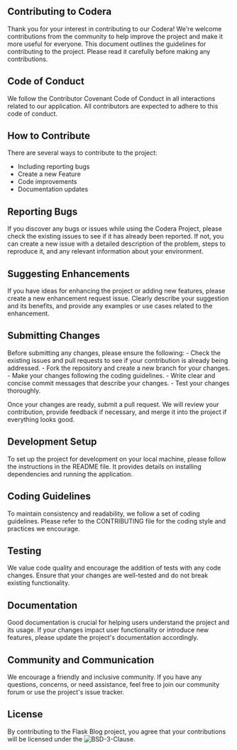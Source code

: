 ## Contributing to Codera

Thank you for your interest in contributing to our Codera! We're welcome contributions from the community to help improve the project and make it more useful for everyone. This document outlines the guidelines for contributing to the project. Please read it carefully before making any contributions.

## Code of Conduct

We follow the Contributor Covenant Code of Conduct in all interactions related to our application. All contributors are expected to adhere to this code of conduct.

## How to Contribute

There are several ways to contribute to the project:
  - Including reporting bugs
  - Create a new Feature
  - Code improvements
  - Documentation updates

## Reporting Bugs

If you discover any bugs or issues while using the Codera Project, please check the existing issues to see if it has already been reported. If not, you can create a new issue with a detailed description of the problem, steps to reproduce it, and any relevant information about your environment.

## Suggesting Enhancements

If you have ideas for enhancing the project or adding new features, please create a new enhancement request issue. Clearly describe your suggestion and its benefits, and provide any examples or use cases related to the enhancement.

## Submitting Changes

Before submitting any changes, please ensure the following:
    - Check the existing issues and pull requests to see if your contribution is already being addressed.
    - Fork the repository and create a new branch for your changes.
    - Make your changes following the coding guidelines.
    - Write clear and concise commit messages that describe your changes.
    - Test your changes thoroughly.

Once your changes are ready, submit a pull request. We will review your contribution, provide feedback if necessary, and merge it into the project if everything looks good.

## Development Setup

To set up the project for development on your local machine, please follow the instructions in the README file. It provides details on installing dependencies and running the application.

## Coding Guidelines

To maintain consistency and readability, we follow a set of coding guidelines. Please refer to the CONTRIBUTING file for the coding style and practices we encourage.

## Testing

We value code quality and encourage the addition of tests with any code changes. Ensure that your changes are well-tested and do not break existing functionality.

## Documentation

Good documentation is crucial for helping users understand the project and its usage. If your changes impact user functionality or introduce new features, please update the project's documentation accordingly.

## Community and Communication

We encourage a friendly and inclusive community. If you have any questions, concerns, or need assistance, feel free to join our community forum or use the project's issue tracker.

## License

By contributing to the Flask Blog project, you agree that your contributions will be licensed under the ![BSD-3-Clause](https://github.com/anuraagnagar/codera/blob/master/LICENSE).